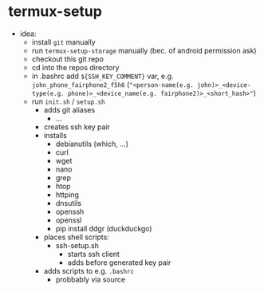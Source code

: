 # termux-setup

- idea:
    - install `git` manually
    - run `termux-setup-storage` manually (bec. of android permission ask)
    - checkout this git repo
    - cd into the repos directory
    - in .bashrc add `${SSH_KEY_COMMENT}` var, e.g. `john_phone_fairphone2_f5h6` (`"<person-name(e.g. john)>_<device-type(e.g. phone)>_<device_name(e.g. fairphone2)>_<short_hash>"`)
    - run `init.sh` / `setup.sh`
        - adds git aliases
            - ...
        - creates ssh key pair
        - installs
            - debianutils
                (which, ...)
            - curl
            - wget
            - nano
            - grep
            - htop
            - httping
            - dnsutils
            - openssh
            - openssl
            - pip install ddgr
                (duckduckgo)
        - places shell scripts:
            - ssh-setup.sh
                - starts ssh client
                - adds before generated key pair
        - adds scripts to e.g. `.bashrc`
            - probbably via source


